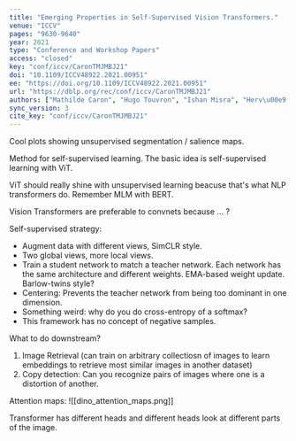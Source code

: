```yaml
---
title: "Emerging Properties in Self-Supervised Vision Transformers."
venue: "ICCV"
pages: "9630-9640"
year: 2021
type: "Conference and Workshop Papers"
access: "closed"
key: "conf/iccv/CaronTMJMBJ21"
doi: "10.1109/ICCV48922.2021.00951"
ee: "https://doi.org/10.1109/ICCV48922.2021.00951"
url: "https://dblp.org/rec/conf/iccv/CaronTMJMBJ21"
authors: ["Mathilde Caron", "Hugo Touvron", "Ishan Misra", "Herv\u00e9 J\u00e9gou", "Julien Mairal", "Piotr Bojanowski", "Armand Joulin"]
sync_version: 3
cite_key: "conf/iccv/CaronTMJMBJ21"
---
```


Cool plots showing unsupervised segmentation / salience maps.

Method for self-supervised learning. The basic idea is self-supervised learning with ViT.

ViT should really shine with unsupervised learning beacuse that's what NLP transformers do. Remember MLM with BERT.

Vision Transformers are preferable to convnets because ... ?

Self-supervised strategy:

 - Augment data with different views, SimCLR style.
 - Two global views, more local views.
 - Train a student network to match a teacher network. Each network has the same architecture and different weights. EMA-based weight update. Barlow-twins style?
 - Centering: Prevents the teacher network from being too dominant in one dimension.
 - Something weird: why do you do cross-entropy of a softmax?
 - This framework has no concept of negative samples.

What to do downstream?
 1. Image Retrieval (can train on arbitrary collectiosn of images to learn embeddings to retrieve most similar images in another dataset)
 2. Copy detection: Can you recognize pairs of images where one is a distortion of another.


Attention maps:
![[dino_attention_maps.png]]

Transformer has different heads and different heads look at different parts of the image.